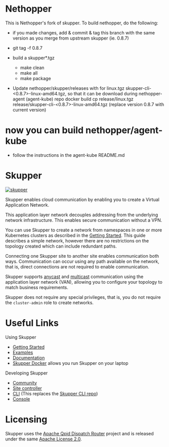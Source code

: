 # Nethopper
This is Nethopper's fork of skupper.  To build nethopper, do the following:
- if you made changes, add & commit & tag this branch with the same version as you merge from upstream skupper (ie. 0.8.7)
- git tag -f 0.8.7

- build a skupper*.tgz
  - make clean
  - make all
  - make package

- Update nethopper/skupper/releases with for linux.tgz skupper-cli-<0.8.7>-linux-amd64.tgz, so that it can be download during nethopper-agent (agent-kube) repo docker build
cp release/linux.tgz release/skupper-cli-<0.8.7>-linux-amd64.tgz (replace version 0.8.7 with current version)

# now you can build nethopper/agent-kube
- follow the instructions in the agent-kube README.md

# Skupper

[![skupper](https://circleci.com/gh/skupperproject/skupper.svg?style=shield)](https://app.circleci.com/pipelines/github/skupperproject/skupper)

Skupper enables cloud communication by enabling you to create a Virtual Application Network.

This application layer network decouples addressing from the underlying network infrastructure.
This enables secure communication without a VPN.

You can use Skupper to create a network from namespaces in one or more Kubernetes clusters as described in the [Getting Started](https://skupper.io/start/index.html).
This guide describes a simple network, however there are no restrictions on the topology created which can include redundant paths.

Connecting one Skupper site to another site enables communication both ways.
Communication can occur using any path available on the network, that is, direct connections are not required to enable communication.

Skupper supports [anycast](https://en.wikipedia.org/wiki/Anycast) and [multicast](https://en.wikipedia.org/wiki/Multicast) communication using the application layer network (VAN), allowing you to configure your topology to match business requirements.

Skupper does not require any special privileges, that is, you do not require the `cluster-admin` role to create networks.

# Useful Links
Using Skupper

* [Getting Started](https://skupper.io/start/index.html)
* [Examples](https://skupper.io/examples/index.html)
* [Documentation](https://skupper.io/docs/index.html)
* [Skupper Docker](https://github.com/skupperproject/skupper-docker) allows you run Skupper on your laptop


Developing Skupper

* [Community](https://skupper.io/community/index.html)
* [Site controller](cmd/site-controller/README.md)
* [CLI](cmd/skupper/README.md) (This replaces the [Skupper CLI repo](https://github.com/skupperproject/skupper-cli))
* [Console](/skupperproject/gilligan)

# Licensing
Skupper uses the [Apache Qpid Dispatch Router](https://github.com/apache/qpid-dispatch) project and is released under the same [Apache License 2.0](https://github.com/skupperproject/skupper/blob/master/LICENSE).
